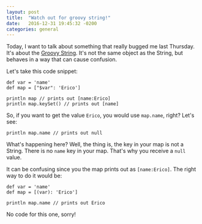 ```yaml
---
layout: post
title:  "Watch out for groovy string!"
date:   2016-12-31 19:45:32 -0200
categories: general
---
```


Today, I want to talk about something that really bugged me last Thursday. It's about the [Groovy String][groovy-string-docs]. It's not the same object as the String, but behaves in a way that can cause confusion.

Let's take this code snippet:

```
def var = 'name'
def map = ["$var": 'Erico']

println map // prints out [name:Erico]
println map.keySet() // prints out [name]
```

So, if you want to get the value `Erico`, you would use `map.name`, right? Let's see:

```
println map.name // prints out null
```

What's happening here? Well, the thing is, the key in your map is not a String. There is no `name` key in your map. That's why you receive a `null` value.

It can be confusing since you the map prints out as `[name:Erico]`. The right way to do it would be:

```
def var = 'name'
def map = [(var): 'Erico']

println map.name // prints out Erico
```

No code for this one, sorry!

[groovy-string-docs]: http://docs.groovy-lang.org/latest/html/api/groovy/lang/GString.html
